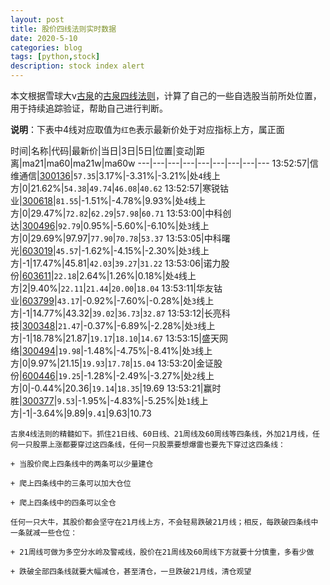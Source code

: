```yaml
---
layout: post
title: 股价四线法则实时数据
date: 2020-5-10
categories: blog
tags: [python,stock]
description: stock index alert
---
```



本文根据雪球大v[古泉](https://xueqiu.com/u/7148646888)的[古泉四线法则](https://xueqiu.com/7148646888/130498192)，计算了自己的一些自选股当前所处位置，用于持续追踪验证，帮助自己进行判断。

**说明**：下表中4线对应取值为`红色`表示最新价处于对应指标上方，属正面

时间|名称|代码|最新价|当日|3日|5日|位置|变动|距离|ma21|ma60|ma21w|ma60w
---|---|---|---|---|---|---|---|---
13:52:57|信维通信|[300136](https://xueqiu.com/S/SZ300136)|`57.35`|3.17%|-3.31%|-3.21%|处`4`线上方|0|21.62%|`54.38`|`49.74`|`46.08`|`40.62`
13:52:57|寒锐钴业|[300618](https://xueqiu.com/S/SZ300618)|`81.55`|-1.51%|-4.78%|9.93%|处`4`线上方|0|29.47%|`72.82`|`62.29`|`57.98`|`60.71`
13:53:00|中科创达|[300496](https://xueqiu.com/S/SZ300496)|`92.79`|0.95%|-5.60%|-6.10%|处`3`线上方|0|29.69%|97.97|`77.90`|`70.78`|`53.37`
13:53:05|中科曙光|[603019](https://xueqiu.com/S/SH603019)|`45.57`|-1.62%|-4.15%|-2.30%|处`3`线上方|-1|17.47%|45.81|`42.03`|`39.27`|`31.22`
13:53:06|诺力股份|[603611](https://xueqiu.com/S/SH603611)|`22.18`|2.64%|1.26%|0.18%|处`4`线上方|2|9.40%|`22.11`|`21.44`|`20.00`|`18.04`
13:53:11|华友钴业|[603799](https://xueqiu.com/S/SH603799)|`43.17`|-0.92%|-7.60%|-0.28%|处`3`线上方|-1|14.77%|43.32|`39.02`|`36.73`|`32.87`
13:53:12|长亮科技|[300348](https://xueqiu.com/S/SZ300348)|`21.47`|-0.37%|-6.89%|-2.28%|处`3`线上方|-1|18.78%|21.87|`19.17`|`18.10`|`14.67`
13:53:15|盛天网络|[300494](https://xueqiu.com/S/SZ300494)|`19.98`|-1.48%|-4.75%|-8.41%|处`3`线上方|0|9.97%|21.15|`19.93`|`17.78`|`15.04`
13:53:20|金证股份|[600446](https://xueqiu.com/S/SH600446)|`19.25`|-1.28%|-2.49%|-3.27%|处`2`线上方|0|-0.44%|20.36|`19.14`|`18.35`|19.69
13:53:21|赢时胜|[300377](https://xueqiu.com/S/SZ300377)|`9.53`|-1.95%|-4.83%|-5.25%|处`1`线上方|-1|-3.64%|9.89|`9.41`|9.63|10.73

```
古泉4线法则的精髓如下。抓住21日线、60日线、21周线及60周线等四条线，外加21月线，任何一只股票上涨都要穿过这四条线，任何一只股票要想爆雷也要先下穿过这四条线：

+ 当股价爬上四条线中的两条可以少量建仓

+ 爬上四条线中的三条可以加大仓位

+ 爬上四条线中的四条可以全仓

任何一只大牛，其股价都会坚守在21月线上方，不会轻易跌破21月线；相反，每跌破四条线中一条就减一些仓位：

+ 21周线可做为多空分水岭及警戒线，股价在21周线及60周线下方就要十分慎重，多看少做

+ 跌破全部四条线就要大幅减仓，甚至清仓，一旦跌破21月线，清仓观望
```